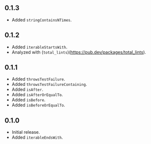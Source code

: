 ## 0.1.3

* Added `stringContainsNTimes`.

## 0.1.2

* Added `iterableStartsWith`.
* Analyzed with (`total_lints`)(https://pub.dev/packages/total_lints).

## 0.1.1

* Added `throwsTestFailure`.
* Added `throwsTestFailureContaining`.
* Added `isAfter`.
* Added `isAfterOrEqualTo`.
* Added `isBefore`.
* Added `isBeforeOrEqualTo`.

## 0.1.0

* Initial release.
* Added `iterableEndsWith`.

